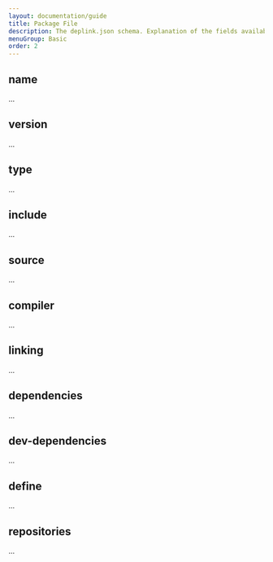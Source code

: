 ```yaml
---
layout: documentation/guide
title: Package File
description: The deplink.json schema. Explanation of the fields available in the package file.
menuGroup: Basic
order: 2
---
```


name
----

...

version
-------

...

type
----

...


include
-------

...

source
------

...

compiler
--------

...

linking
-------

...

dependencies
------------

...


dev-dependencies
----------------

...

define
------

...


repositories
------------

...
